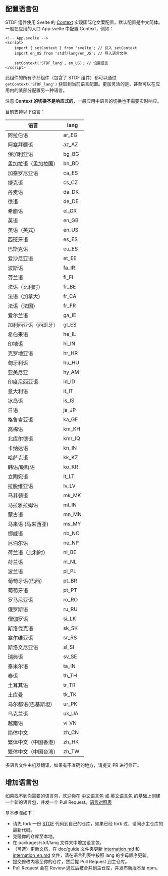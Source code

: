 ## 配置语言包

STDF 组件使用 Svelte 的 [Context](https://svelte.dev/docs#run-time-svelte-setcontext) 实现国际化文案配置，默认配置是中文简体。一般在应用的入口 App.svelte 中配置 Context，例如：

```svelte
<!-- App.svelte -->
<script>
	import { setContext } from 'svelte'; // 引入 setContext
	import en_US from 'stdf/lang/en_US'; // 导入语言文件

	setContext('STDF_lang', en_US); // 设置语言
</script>
```

此组件的所有子孙组件（包含了 STDF 组件）都可以通过 `getContext('STDF_lang')` 获取到当前语言配置。更加灵活的是，甚至可以在应用内的某部分配置另一种语言。

注意 **Context 的切换不是响应式的**，一般应用中语言的切换也不需要实时响应。

目前支持以下语言：

| 语言                 | lang   |
| -------------------- | ------ |
| 阿拉伯语             | ar_EG  |
| 阿塞拜疆语           | az_AZ  |
| 保加利亚语           | bg_BG  |
| 孟加拉语（孟加拉国） | bn_BD  |
| 加泰罗尼亚语         | ca_ES  |
| 捷克语               | cs_CZ  |
| 丹麦语               | da_DK  |
| 德语                 | de_DE  |
| 希腊语               | el_GR  |
| 英语                 | en_GB  |
| 英语（美式）         | en_US  |
| 西班牙语             | es_ES  |
| 巴斯克语             | eu_ES  |
| 爱沙尼亚语           | et_EE  |
| 波斯语               | fa_IR  |
| 芬兰语               | fi_FI  |
| 法语（比利时）       | fr_BE  |
| 法语（加拿大）       | fr_CA  |
| 法语（法国）         | fr_FR  |
| 爱尔兰语             | ga_IE  |
| 加利西亚语（西班牙） | gl_ES  |
| 希伯来语             | he_IL  |
| 印地语               | hi_IN  |
| 克罗地亚语           | hr_HR  |
| 匈牙利语             | hu_HU  |
| 亚美尼亚             | hy_AM  |
| 印度尼西亚语         | id_ID  |
| 意大利语             | it_IT  |
| 冰岛语               | is_IS  |
| 日语                 | ja_JP  |
| 格鲁吉亚语           | ka_GE  |
| 高棉语               | km_KH  |
| 北库尔德语           | kmr_IQ |
| 卡纳达语             | kn_IN  |
| 哈萨克语             | kk_KZ  |
| 韩语/朝鲜语          | ko_KR  |
| 立陶宛语             | lt_LT  |
| 拉脱维亚语           | lv_LV  |
| 马其顿语             | mk_MK  |
| 马拉雅拉姆语         | ml_IN  |
| 蒙古语               | mn_MN  |
| 马来语 (马来西亚)    | ms_MY  |
| 挪威语               | nb_NO  |
| 尼泊尔语             | ne_NP  |
| 荷兰语（比利时）     | nl_BE  |
| 荷兰语               | nl_NL  |
| 波兰语               | pl_PL  |
| 葡萄牙语(巴西)       | pt_BR  |
| 葡萄牙语             | pt_PT  |
| 罗马尼亚语           | ro_RO  |
| 俄罗斯语             | ru_RU  |
| 僧伽罗语             | si_LK  |
| 斯洛伐克语           | sk_SK  |
| 塞尔维亚语           | sr_RS  |
| 斯洛文尼亚语         | sl_SI  |
| 瑞典语               | sv_SE  |
| 泰米尔语             | ta_IN  |
| 泰语                 | th_TH  |
| 土耳其语             | tr_TR  |
| 土库曼               | tk_TK  |
| 乌尔都语(巴基斯坦)   | ur_PK  |
| 乌克兰语             | uk_UA  |
| 越南语               | vi_VN  |
| 简体中文             | zh_CN  |
| 繁体中文（中国香港） | zh_HK  |
| 繁体中文（中国台湾） | zh_TW  |

多语言文件由机器翻译，如果有不准确的地方，请提交 PR 进行修正。

## 增加语言包

如果找不到你需要的语言包，欢迎你在 [中文语言包](https://github.com/dufu1991/stdf/blob/main/packages/stdf/lang/zh_CN.js) 或 [英文语言包](https://github.com/dufu1991/stdf/blob/main/packages/stdf/lang/en_US.js) 的基础上创建一个新的语言包，并发一个 Pull Request。[语言对照表](http://www.lingoes.net/en/translator/langcode.htm)

基本步骤如下：

- 请先 fork 一份 [STDF](https://github.com/dufu1991/stdf) 代码到自己的仓库，如果已经 fork 过，请同步主仓库的最新代码。
- 克隆你的仓库至本地。
- 在 packages/stdf/lang 文件夹中增加语言包。
- （可选）更新文档，在 doc/guide 文件夹更新 [internation.md](https://github.com/dufu1991/stdf/edit/main/doc/guide/internation.md) 和 [internation_en.md](https://github.com/dufu1991/stdf/edit/main/doc/guide/internation_en.md) 文件，请在语言列表中按照 lang 的字母顺序更新。
- 提交修改内容至你的仓库，然后提 Pull Request 到主仓库。
- Pull Request 会在 Review 通过后被合并到主仓库，并发布新版本至 npm。
